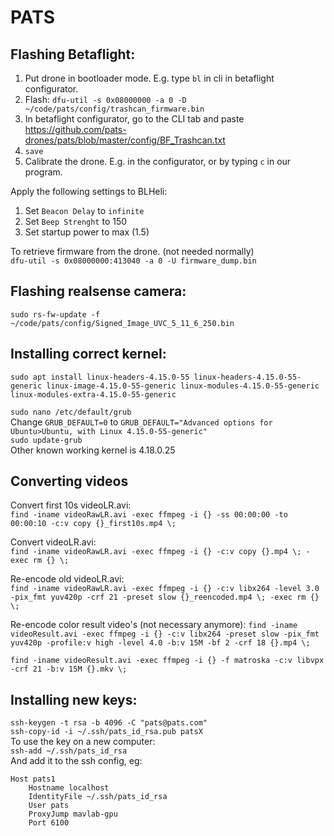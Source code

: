 # PATS

## Flashing Betaflight:
1. Put drone in bootloader mode. E.g. type `bl` in cli in betaflight configurator.  
2. Flash: `dfu-util -s 0x08000000 -a 0 -D ~/code/pats/config/trashcan_firmware.bin` 
3. In betaflight configurator, go to the CLI tab and paste https://github.com/pats-drones/pats/blob/master/config/BF_Trashcan.txt
4. `save`
5. Calibrate the drone. E.g. in the configurator, or by typing `c` in our program.

Apply the following settings to BLHeli:  
1. Set `Beacon Delay` to `infinite`
2. Set `Beep Strenght` to 150
3. Set startup power to max (1.5)
  
To retrieve firmware from the drone. (not needed normally)  
`dfu-util -s 0x08000000:413040 -a 0 -U firmware_dump.bin`  

## Flashing realsense camera:
`sudo rs-fw-update -f ~/code/pats/config/Signed_Image_UVC_5_11_6_250.bin`

## Installing correct kernel:
`sudo apt install linux-headers-4.15.0-55 linux-headers-4.15.0-55-generic linux-image-4.15.0-55-generic linux-modules-4.15.0-55-generic linux-modules-extra-4.15.0-55-generic`  

`sudo nano /etc/default/grub`  
Change `GRUB_DEFAULT=0` to `GRUB_DEFAULT="Advanced options for Ubuntu>Ubuntu, with Linux 4.15.0-55-generic"`  
`sudo update-grub`  
Other known working kernel is 4.18.0.25

## Converting videos
Convert first 10s videoLR.avi:  
`find -iname videoRawLR.avi -exec ffmpeg -i {} -ss 00:00:00 -to 00:00:10 -c:v copy {}_first10s.mp4 \;` 

Convert videoLR.avi:  
`find -iname videoRawLR.avi -exec ffmpeg -i {} -c:v copy {}.mp4 \; -exec rm {} \;` 

Re-encode old videoLR.avi:  
`find -iname videoRawLR.avi -exec ffmpeg -i {} -c:v libx264 -level 3.0 -pix_fmt yuv420p -crf 21 -preset slow {}_reencoded.mp4 \; -exec rm {} \;` 

Re-encode color result video's (not necessary anymore):
`find -iname videoResult.avi -exec ffmpeg -i {} -c:v libx264 -preset slow -pix_fmt yuv420p -profile:v high -level 4.0 -b:v 15M -bf 2 -crf 18 {}.mp4 \;`

`find -iname videoResult.avi -exec ffmpeg -i {} -f matroska -c:v libvpx -crf 21 -b:v 15M {}.mkv \;` 


## Installing new keys:  
`ssh-keygen -t rsa -b 4096 -C "pats@pats.com"`  
`ssh-copy-id -i ~/.ssh/pats_id_rsa.pub patsX`  
To use the key on a new computer:  
`ssh-add ~/.ssh/pats_id_rsa`  
And add it to the ssh config, eg:  
```
Host pats1
	Hostname localhost
	IdentityFile ~/.ssh/pats_id_rsa
	User pats
	ProxyJump mavlab-gpu
	Port 6100
```  

